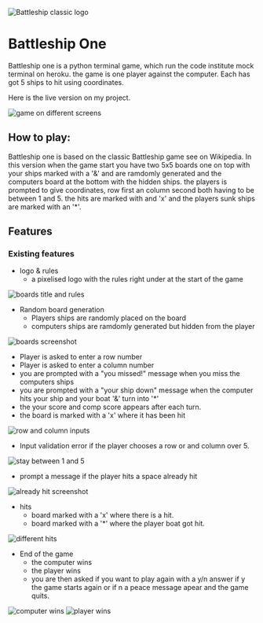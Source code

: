 ![Battleship classic logo](assets/photos/battleships%20logo.webp)


# Battleship One

Battleship one is a python terminal game, which run the code institute mock terminal on heroku.
the game is one player against the computer. Each has got 5 ships to hit using coordinates.

Here is the live version on my project.

![game on different screens](assets/photos/Battleship-main.png)

## How to play:
Battleship one is based on the classic Battleship game see on Wikipedia.
In this version when the game start you have two 5x5 boards
one on top with your ships marked with a '&' and are ramdomly generated
and the computers board at the bottom with the hidden ships.
the players is prompted to give coordinates, row first an column second
both having to be between 1 and 5.
the hits are marked with and 'x' and the players sunk ships are marked with an '*'.

## Features

### Existing features
* logo & rules
    * a pixelised logo with the rules right under at the start of the game

![boards title and rules](assets/photos/title-rules.png)
* Random board generation
    * Players ships are randomly placed on the board
    * computers ships are ramdomly generated but hidden from the player

![boards screenshot](assets/photos/two-boards.png)

* Player is asked to enter a row number
* Player is asked to enter a column number
* you are prompted with a "you missed!" message when you miss the computers ships
* you are prompted with a "your ship down" message when the computer hits your ship 
   and your boat '&' turn into '*'
* the your score and comp score appears after each turn.
* the board is marked with a 'x' where it has been hit

![row and column inputs](assets/photos/miss%26score.png)


* Input validation error if the player chooses a row or and column over 5.

![stay between 1 and 5](assets/photos/stay-between-one-%26-five.png)

* prompt a message if the player hits a space already hit

![already hit screenshot](assets/photos/already-hit.png)

* hits
  * board marked with a 'x' where there is a hit.
  * board marked with a '*' where the player boat got hit.

![different hits](assets/photos/ship-down-hits.png)

* End of the game
  * the computer wins
  * the player wins
  * you are then asked if you want to play again with a y/n answer
    if y the game starts again or if n a peace message apear and the game quits.

![computer wins](assets/photos/start-again%3F-no-peace.png)
![player wins](assets/photos/you%20win.png)

